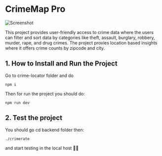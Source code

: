 # CrimeMap Pro
![Screenshot](path/to/your/screencapture-localhost-3000-2023-11-09-12_01_48.png)

This project provides user-friendly access to crime data where the users can filter and sort data by categories like theft, assault, burglary, robbery, murder, rape, and drug crimes. The project provies location based insights where it offers crime counts by zipcode and city.

## 1. How to Install and Run the Project

Go to crime-locator folder and do 
```
npm i
```

Then for run the project you should do:
```
npm run dev
```

## 2. Test the project

You should go cd backend folder then:
```
./crimerate
```

and start testing in the local host 👩‍💻
